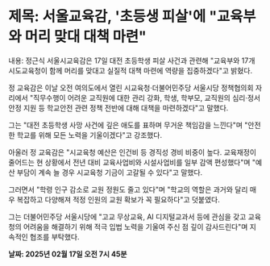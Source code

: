 # **제목: 서울교육감, '초등생 피살'에 "교육부와 머리 맞대 대책 마련"**

  내용: 정근식 서울시교육감은 17일 대전 초등학생 피살 사건과 관련해 "교육부와 17개 시도교육청이 함께 머리를 맞대고 실질적 대책 마련에 역량을 집중하겠다"고 밝혔다. 

정 교육감은 이날 오전 여의도에서 열린 시교육청·더불어민주당 서울시당 정책협의회 자리에서 "직무수행이 어려운 교직원에 대한 관리 강화, 학생, 학부모, 교직원의 심리·정서 안정 지원 등 학교안전 관련 정책 전반에 대해 대책을 마련하겠다"고 말했다. 

그는 "대전 초등학생 사망 사건에 깊은 애도를 표하며 무거운 책임감을 느낀다"며 "안전한 학교를 위해 모든 노력을 기울이겠다"고 강조했다. 

아울러 정 교육감은 "시교육청 예산은 인건비 등 경직성 경비 비중이 높다. 교육재정이 줄어드는 현 상황에서 전년 대비 교육사업비와 시설사업비를 일부 감액 편성했다"며 "예산 부담이 계속 늘 경우 시교육청 기금이 고갈될 수 있다"고 말했다. 

그러면서 "학령 인구 감소로 교원 정원도 줄고 있다"며 "학교의 역할은 과거와 달리 매우 복잡하고 다양해져 적정 인원의 교원 확보가 꼭 필요하다"고 덧붙였다. 

그는 더불어민주당 서울시당에 "고교 무상교육, AI 디지털교과서 등에 관심을 갖고 교육청의 어려움을 해결하기 위해 적극 입법 노력을 기울여 주신 점 깊이 감사드린다"며 지속적인 협조를 부탁했다.

  **날짜: 2025년 02월 17일 오전 7시 45분**
